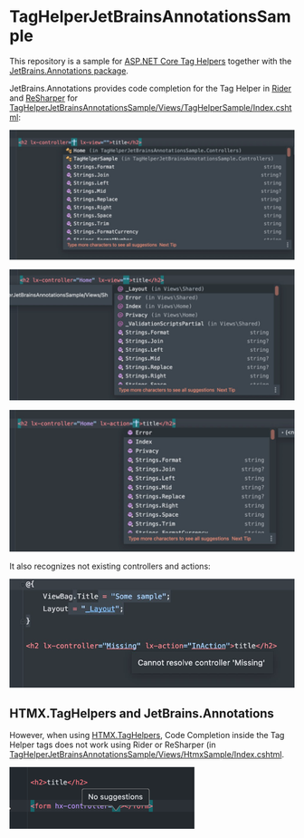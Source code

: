 # TagHelperJetBrainsAnnotationsSample

This repository is a sample for [ASP.NET Core Tag Helpers](https://docs.microsoft.com/en-us/aspnet/core/mvc/views/tag-helpers/intro?view=aspnetcore-6.0) together with the [JetBrains.Annotations package](https://www.nuget.org/packages/JetBrains.Annotations/).

JetBrains.Annotations provides code completion for the Tag Helper in [Rider](https://www.jetbrains.com/rider/) and [ReSharper](https://www.jetbrains.com/resharper/) for [TagHelperJetBrainsAnnotationsSample/Views/TagHelperSample/Index.cshtml](TagHelperJetBrainsAnnotationsSample/Views/TagHelperSample/Index.cshtml):

![img.png](assets/img.png)

![img_1.png](assets/img_1.png)

![img_2.png](assets/img_2.png)

It also recognizes not existing controllers and actions:

![img_3.png](assets/img_3.png)

## HTMX.TagHelpers and JetBrains.Annotations

However, when using [HTMX.TagHelpers](https://www.nuget.org/packages/Htmx.TagHelpers/), Code Completion inside the Tag Helper tags does not work using Rider or ReSharper (in [TagHelperJetBrainsAnnotationsSample/Views/HtmxSample/Index.cshtml](TagHelperJetBrainsAnnotationsSample/Views/HtmxSample/Index.cshtml).

![img4.png](assets/img4.png)